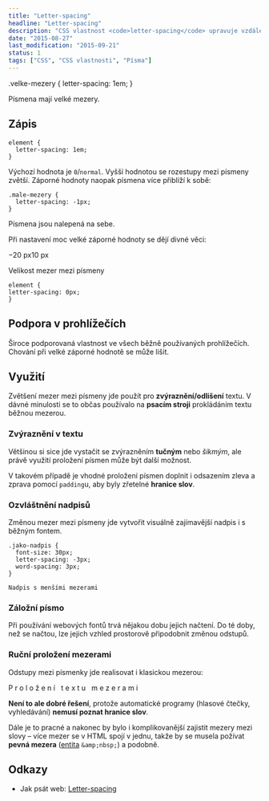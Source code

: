 ```yaml
---
title: "Letter-spacing"
headline: "Letter-spacing"
description: "CSS vlastnost <code>letter-spacing</code> upravuje vzdálenost mezi písmeny."
date: "2015-08-27"
last_modification: "2015-09-21"
status: 1
tags: ["CSS", "CSS vlastnosti", "Písma"]
---
```


.velke-mezery {
      letter-spacing: 1em;
    }
  
  Písmena mají velké mezery.

## Zápis

```
element {
  letter-spacing: 1em;
}
```

Výchozí hodnota je `0`/`normal`. Vyšší hodnotou se rozestupy mezi písmeny zvětší. Záporné hodnoty naopak písmena více přiblíží k sobě:

    .male-mezery {
      letter-spacing: -1px;
    }
  
  Písmena jsou nalepená na sebe.

Při nastavení moc velké záporné hodnoty se dějí divné věci:

  −20 px10 px

  Velikost mezer mezi písmeny

  ```
element {
  letter-spacing: 0px;
}
```

## Podpora v prohlížečích

Široce podporovaná vlastnost ve všech běžně používaných prohlížečích. Chování při velké záporné hodnotě se může lišit.

## Využití

Zvětšení mezer mezi písmeny jde použít pro **zvýraznění/odlišení** textu. V dávné minulosti se to občas používalo na **psacím stroji** prokládáním textu běžnou mezerou.

### Zvýraznění v textu

Většinou si sice jde vystačit se zvýrazněním **tučným** nebo *šikmým*, ale právě využití proložení písmen může být další možnost.

V takovém případě je vhodné proložení písmen doplnit i odsazením zleva a zprava pomocí `padding`u, aby byly zřetelné **hranice slov**.

### Ozvláštnění nadpisů

Změnou mezer mezi písmeny jde vytvořit visuálně zajímavější nadpis i s běžným fontem.

    .jako-nadpis {
      font-size: 30px;
      letter-spacing: -3px;
      word-spacing: 3px;
    }

    Nadpis s menšími mezerami

### Záložní písmo

Při používání webových fontů trvá nějakou dobu jejich načtení. Do té doby, než se načtou, lze jejich vzhled prostorově připodobnit změnou odstupů.

### Ruční proložení mezerami

Odstupy mezi písmenky jde realisovat i klasickou mezerou:

  P r o l o ž e n í   t e x t u   m e z e r a m i

**Není to ale dobré řešení**, protože automatické programy (hlasové čtečky, vyhledávání) **nemusí poznat hranice slov**.

Dále je to pracné a nakonec by bylo i komplikovanější zajistit mezery mezi slovy – více mezer se v HTML spojí v jednu, takže by se musela požívat **pevná mezera** ([entita](/entity) `&amp;nbsp;`) a podobně.

## Odkazy

  - Jak psát web: [Letter-spacing](http://www.jakpsatweb.cz/css/letter-spacing.html)
